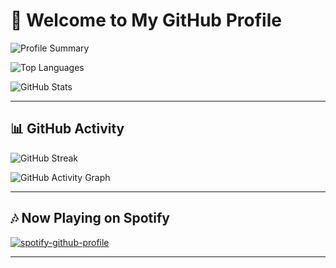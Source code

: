 # 🎉 Welcome to My GitHub Profile  

<!-- Profile Summary Cards -->
![Profile Summary](https://github-profile-summary-cards.vercel.app/api/cards/profile-details?username=ippapi&theme=radical)

<!-- Top Languages -->
![Top Languages](https://github-readme-stats.vercel.app/api/top-langs/?username=ippapi&layout=compact&theme=radical)

<!-- GitHub Stats -->
![GitHub Stats](https://github-readme-stats.vercel.app/api?username=ippapi&show_icons=true&theme=radical)

---

## 📊 GitHub Activity  

![GitHub Streak](https://github-readme-streak-stats.herokuapp.com/?user=ippapi&theme=radical)

![GitHub Activity Graph](https://github-readme-activity-graph.vercel.app/graph?usernam=ippapip&theme=radical)

---

## 🎶 Now Playing on Spotify  

[![spotify-github-profile](https://spotify-github-profile.kittinanx.com/api/view?uid=31gaudiikq7fivlcanxdls23pvw4&cover_image=true&theme=default&show_offline=false&background_color=121212&interchange=false&bar_color=53b14f&bar_color_cover=false)](https://github.com/kittinan/spotify-github-profile)

---
